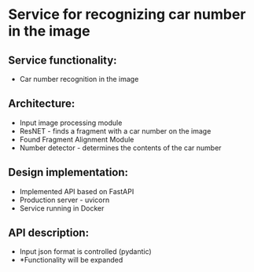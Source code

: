 # Service for recognizing car number in the image

## Service functionality:
- Car number recognition in the image

## Architecture:
- Input image processing module
- ResNET - finds a fragment with a car number on the image
- Found Fragment Alignment Module
- Number detector - determines the contents of the car number

## Design implementation:
- Implemented API based on FastAPI
- Production server - uvicorn
- Service running in Docker

## API description:
- Input json format is controlled (pydantic)
- *Functionality will be expanded
